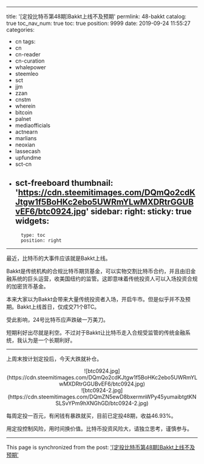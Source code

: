 
---
title: '[定投比特币第48期]Bakkt上线不及预期'
permlink: 48-bakkt
catalog: true
toc_nav_num: true
toc: true
position: 9999
date: 2019-09-24 11:55:27
categories:
- cn
tags:
- cn
- cn-reader
- cn-curation
- whalepower
- steemleo
- sct
- jjm
- zzan
- cnstm
- wherein
- bitcoin
- palnet
- mediaofficials
- actnearn
- marlians
- neoxian
- lassecash
- upfundme
- sct-cn
- sct-freeboard
thumbnail: 'https://cdn.steemitimages.com/DQmQo2cdKJtgw1f5BoHKc2ebo5UWRmYLwMXDRtrGGUBvEF6/btc0924.jpg'
sidebar:
    right:
        sticky: true
widgets:
    -
        type: toc
        position: right
---


最近，比特币的大事件应该就是Bakkt上线。

Bakkt是传统机构的合规比特币期货基金，可以实物交割比特币合约，并且由旧金融系统的巨头运营，收美国纽约的监管。这即意味着传统投资人可以入场投资合规的加密货币基金。

本来大家以为Bakkt会带来大量传统投资者入场，开启牛市。但是似乎并不及预期。Bakkt上线首日，仅成交71个BTC。

受此影响，24号比特币应声跌破一万美刀。

短期利好出尽就是利空。不过对于Bakkt让比特币走入合规受监管的传统金融系统，我认为是一个长期利好。

---

上周末按计划定投后，今天大跌就补仓。

<center>![btc0924.jpg](https://cdn.steemitimages.com/DQmQo2cdKJtgw1f5BoHKc2ebo5UWRmYLwMXDRtrGGUBvEF6/btc0924.jpg)</center>

<center>![btc0924-2.jpg](https://cdn.steemitimages.com/DQmZN5ewD8bxermnWPy45yumaibtgtKNSLSvYPm9hXNGhGD/btc0924-2.jpg)</center>

每周定投一百元，有闲钱有暴跌就买，目前已定投48期，收益46.93%。

用定投控制风险，用时间换价值。比特币投资风险大，请独立思考，谨慎参与。

- - -

This page is synchronized from the post: ['[定投比特币第48期]Bakkt上线不及预期'](https://steemit.com/@yellowbird/48-bakkt)
